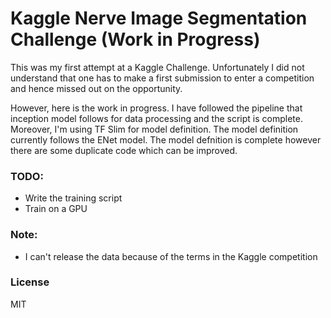 # Kaggle Nerve Image Segmentation Challenge (Work in Progress)

This was my first attempt at a Kaggle Challenge. Unfortunately I did not
understand that one has to make a first submission to enter a competition
and hence missed out on the opportunity. 

However, here is the work in progress. I have followed the pipeline that
inception model follows for data processing and the script is complete. 
Moreover, I'm using TF Slim for model definition. The model definition currently
follows the ENet model. The model defnition is complete however there are
some duplicate code which can be improved. 

### TODO:
- Write the training script
- Train on a GPU

### Note:
- I can't release the data because of the terms in the Kaggle competition

### License
MIT